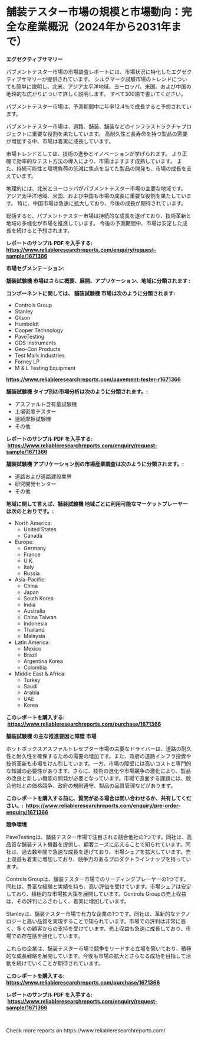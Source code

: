 <p><h1>舗装テスター市場の規模と市場動向：完全な産業概況（2024年から2031年まで）</h1></p><p><strong>エグゼクティブサマリー</strong></p>
<p><p>パブメントテスター市場の市場調査レポートには、市場状況に特化したエグゼクティブサマリーが提供されています。 シルクマーク試験市場のトレンドについても簡単に説明し、北米、アジア太平洋地域、ヨーロッパ、米国、および中国の地理的な広がりについて詳しく説明します。 すべて300語で書いてください。</p><p>パブメントテスター市場は、予測期間中に年率12.4％で成長すると予想されています。</p><p>パブメントテスター市場は、道路、舗装、舗装などのインフラストラクチャプロジェクトに重要な役割を果たしています。 高耐久性と長寿命を持つ製品の需要が増加する中、市場は着実に成長しています。</p><p>市場トレンドとしては、技術の進歩とイノベーションが挙げられます。 より正確で効率的なテスト方法の導入により、市場はますます成熟しています。 また、持続可能性と環境負荷の低減に焦点を当てた製品の開発も、市場の成長を支えています。</p><p>地理的には、北米とヨーロッパがパブメントテスター市場の主要な地域です。 アジア太平洋地域、米国、および中国も市場の成長に重要な役割を果たしています。 特に、中国市場は急速に拡大しており、今後の成長が期待されています。</p><p>総括すると、パブメントテスター市場は持続的な成長を遂げており、技術革新と地域の多様化が市場を推進しています。 今後の予測期間中、市場は安定した成長を続けると予想されます。</p></p>
<p><strong>レポートのサンプル PDF を入手する: <a href="https://www.reliableresearchreports.com/enquiry/request-sample/1671366">https://www.reliableresearchreports.com/enquiry/request-sample/1671366</a></strong></p>
<p><strong>市場セグメンテーション:</strong></p>
<p><strong> 舗装試験機 市場はさらに概要、展開、アプリケーション、地域に分類されます :</strong></p>
<p><strong>コンポーネントに関しては、 舗装試験機 市場は次のように分類されます: &nbsp;</strong></p>
<p><ul><li>Controls Group</li><li>Stanley</li><li>Gilson</li><li>Humboldt</li><li>Cooper Technology</li><li>PaveTesting</li><li>GDS Instruments</li><li>Geo-Con Products</li><li>Test Mark Industries</li><li>Forney LP</li><li>M & L Testing Equipment</li></ul></p>
<p><strong><a href="https://www.reliableresearchreports.com/pavement-tester-r1671366">https://www.reliableresearchreports.com/pavement-tester-r1671366</a></strong></p>
<p><strong> 舗装試験機 タイプ別の市場分析は次のように分類されます。:</strong></p>
<p><ul><li>アスファルト含有量試験機</li><li>土壌密度テスター</li><li>連続摩擦試験機</li><li>その他</li></ul></p>
<p><strong>レポートのサンプル PDF を入手する: &nbsp;<a href="https://www.reliableresearchreports.com/enquiry/request-sample/1671366">https://www.reliableresearchreports.com/enquiry/request-sample/1671366</a></strong></p>
<p><strong> 舗装試験機 アプリケーション別の市場産業調査は次のように分類されます。:</strong></p>
<p><ul><li>道路および道路建設業界</li><li>研究開発センター</li><li>その他</li></ul></p>
<p><strong>地域に関して言えば、舗装試験機 地域ごとに利用可能なマーケットプレーヤーは次のとおりです。:</strong></p>
<p><ul>
    <li>
        North America:
        <ul>
            <li>United States</li>
            <li>Canada</li>
        </ul>
    </li>
    <li>
        Europe:
        <ul>
            <li>Germany</li>
            <li>France</li>
            <li>U.K.</li>
            <li>Italy</li>
            <li>Russia</li>
        </ul>
    </li>
    <li>
        Asia-Pacific:
        <ul>
            <li>China</li>
            <li>Japan</li>
            <li>South Korea</li>
            <li>India</li>
            <li>Australia</li>
            <li>China Taiwan</li>
            <li>Indonesia</li>
            <li>Thailand</li>
            <li>Malaysia</li>
        </ul>
    </li>
    <li>
        Latin America:
        <ul>
            <li>Mexico</li>
            <li>Brazil</li>
            <li>Argentina Korea</li>
            <li>Colombia</li>
        </ul>
    </li>
    <li>
        Middle East & Africa:
        <ul>
            <li>Turkey</li>
            <li>Saudi</li>
            <li>Arabia</li>
            <li>UAE</li>
            <li>Korea</li>
        </ul>
    </li>
    </ul></p>
<p><strong>このレポートを購入する: &nbsp;<a href="https://www.reliableresearchreports.com/purchase/1671366">https://www.reliableresearchreports.com/purchase/1671366</a></strong></p>
<p><strong>舗装試験機 の主な推進要因と障壁 市場</strong></p>
<p><p>ホットボックスアスファルトレセプター市場の主要なドライバーは、道路の耐久性と耐久性を確保するための需要の増加です。また、政府の道路インフラ投資や技術革新も市場をけん引しています。一方、市場の障壁には高いコストと専門的な知識の必要性があります。さらに、技術の進化や市場競争の激化により、製品の改良と新しい機能の開発が必要となっています。市場で直面する課題には、競合他社との価格競争、政府の規制遵守、製品の品質管理などがあります。</p></p>
<p><strong>このレポートを購入する前に、質問がある場合は問い合わせるか、共有してください。:&nbsp; <a href="https://www.reliableresearchreports.com/enquiry/pre-order-enquiry/1671366">https://www.reliableresearchreports.com/enquiry/pre-order-enquiry/1671366</a></strong></p>
<p><strong>競争環境</strong></p>
<p><p>PaveTestingは、舗装テスター市場で注目される競合他社の1つです。同社は、高品質な舗装テスト機器を提供し、顧客ニーズに応えることで知られています。同社は、過去数年間で急速な成長を遂げており、市場シェアを拡大しています。売上収益も着実に増加しており、競争力のあるプロダクトラインナップを持っています。</p><p>Controls Groupは、舗装テスター市場でのリーディングプレーヤーの1つです。同社は、豊富な経験と実績を持ち、高い評価を受けています。市場シェアは安定しており、積極的な市場拡大策を展開しています。Controls Groupの売上収益は、その評判にふさわしく、着実に増加しています。</p><p>Stanleyは、舗装テスター市場で有力な企業の1つです。同社は、革新的なテクノロジーと高い品質を実現することで知られています。市場での評判は非常に高く、多くの顧客からの支持を受けています。売上収益も急速に成長しており、市場での存在感を強化しています。</p><p>これらの企業は、舗装テスター市場で競争をリードする立場を築いており、積極的な成長戦略を展開しています。今後も市場の拡大とさらなる成功を目指して活動を続けていくことが期待されています。</p></p>
<p><strong>このレポートを購入する: &nbsp; <a href="https://www.reliableresearchreports.com/purchase/1671366">https://www.reliableresearchreports.com/purchase/1671366</a></strong></p>
<p><strong>レポートのサンプル PDF を入手する: &nbsp;<a href="https://www.reliableresearchreports.com/enquiry/request-sample/1671366">https://www.reliableresearchreports.com/enquiry/request-sample/1671366</a></strong><strong></strong></p>
<p>&nbsp;</p>
<p>Check more reports on https://www.reliableresearchreports.com/</p>